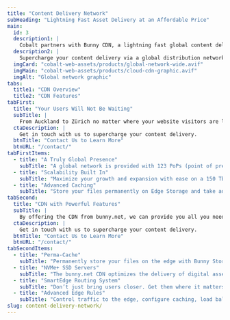 ```yaml
---
title: "Content Delivery Network"
subHeading: "Lightning Fast Asset Delivery at an Affordable Price"
main:
  id: 3
  description1: |
    Cobalt partners with Bunny CDN, a lightning fast global content delivery network to supercharge your web presence. Bunny CDN delivers a consistent experience to everyone, no matter where they are on the globe!
  description2: |
    Supercharge your content delivery via a global distribution network with unparalleled speed, security, and stability. Exceptional performance for every request and byte of data delivered at an affordable price.
  imgCard: "cobalt-web-assets/products/global-network-wide.avif"
  imgMain: "cobalt-web-assets/products/cloud-cdn-graphic.avif"
  imgAlt: "Global network graphic"
tabs:
  title1: "CDN Overview"
  title2: "CDN Features"
tabFirst:
  title: "Your Users Will Not Be Waiting"
  subTitle: |
    From Auckland to Zürich no matter where your website visitors are located on the planet, they will reach the nearest PoP (point of presence) server to them to deliver a blazingly fast website experience.
  ctaDescription: |
    Get in touch with us to supercharge your content delivery.
  btnTitle: "Contact Us to Learn More"
  btnURL: "/contact/"
tabFirstItems:
  - title: "A Truly Global Presence"
    subTitle: "A global network is provided with 123 PoPs (point of presence). No matter where your users are located, there is a PoP within reach to deliver your digital assets and data to them. Reach users in 24 ms or less."
  - title: "Scalability Built In"
    subTitle: "Maximize your growth and expansion with ease on a 150 Tbps+ network. Storage of your data on the edge is easily scaled up to fit your needs."
  - title: "Advanced Caching"
    subTitle: "Store your files permanently on Edge Storage and take advantage of the 100% cache HIT ratio. Supercharge your web delivery speed worldwide."
tabSecond:
  title: "CDN with Powerful Features"
  subTitle: |
    By offering the CDN from bunny.net, we can provide you all you need to supercharge your web app.
  ctaDescription: |
    Get in touch with us to supercharge your content delivery.
  btnTitle: "Contact Us to Learn More"
  btnURL: "/contact/"
tabSecondItems:
  - title: "Perma-Cache"
    subTitle: "Permanently store your files on the edge with Bunny Storage for a 100% cache HIT rate. Guaranteed excellent performance for every request, every time, and avoid hefty origin traffic bills. Deliver optimal performance for every request, at all times, by keeping uncached CDN files distributed across fourteen ultra-fast SSD storage regions. Perma-Cache ensures your users are always just a hop away regardless of their location."
  - title: "NVMe+ SSD Servers"
    subTitle: "The bunny.net CDN optimizes the delivery of digital assets and reduces latency with top of the line AMD and NVMe hardware."
  - title: "SmartEdge Routing System"
    subTitle: "Don’t just bring users closer. Get them where it matters. SmartEdge uses real-time traffic analysis based on your content to help you route requests to the most optimal destination."
  - title: "Advanced Edge Rules"
    subTitle: "Control traffic to the edge, configure caching, load balancing, security settings, authentication, dynamically send traffic to multiple origins, and much more with Edge Rules. With multiple rules, actions, and triggers you can fully customize how traffic is routed and assets are delivered with advanced Edge Rules."
slug: content-delivery-network/
---
```

